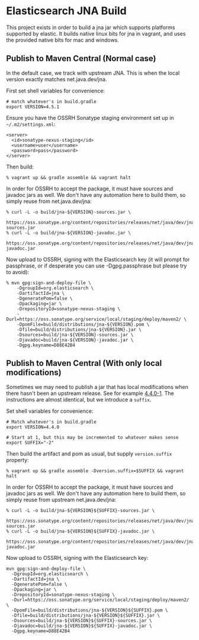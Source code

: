 Elasticsearch JNA Build
=======================

This project exists in order to build a jna jar which supports
platforms supported by elastic.  It builds native linux bits for jna
in vagrant, and uses the provided native bits for mac and windows.


Publish to Maven Central (Normal case)
--------------------------------------

In the default case, we track with upstream JNA.  This is when the
local version exactly matches net.java.dev/jna.

First set shell variables for convenience:

    # match whatever's in build.gradle
    export VERSION=4.5.1

Ensure you have the OSSRH Sonatype staging environment set up in
`~/.m2/settings.xml`:

    <server>
      <id>sonatype-nexus-staging</id>
      <username>user</username>
      <password>pass</password>
    </server>

Then build:

    % vagrant up && gradle assemble && vagrant halt

In order for OSSRH to accept the package, it must have sources and
javadoc jars as well.  We don't have any automation here to build
them, so simply reuse from net.java.dev/jna:

    % curl -L -o build/jna-${VERSION}-sources.jar \
      https://oss.sonatype.org/content/repositories/releases/net/java/dev/jna/jna/${VERSION}/jna-${VERSION}-sources.jar
    % curl -L -o build/jna-${VERSION}-javadoc.jar \
      https://oss.sonatype.org/content/repositories/releases/net/java/dev/jna/jna/${VERSION}/jna-${VERSION}-javadoc.jar

Now upload to OSSRH, signing with the Elasticsearch key (it will
prompt for passphrase, or if desperate you can use -Dgpg.passphrase
but please try to avoid):

    % mvn gpg:sign-and-deploy-file \
        -DgroupId=org.elasticsearch \
        -DartifactId=jna \
        -DgeneratePom=false \
        -Dpackaging=jar \
        -DrepositoryId=sonatype-nexus-staging \
        -Durl=https://oss.sonatype.org/service/local/staging/deploy/maven2/ \
        -DpomFile=build/distributions/jna-${VERSION}.pom \
        -Dfile=build/distributions/jna-${VERSION}.jar \
        -Dsources=build/jna-${VERSION}-sources.jar \
        -Djavadoc=build/jna-${VERSION}-javadoc.jar \
        -Dgpg.keyname=D88E42B4


Publish to Maven Central (With only local modifications)
--------------------------------------------------------

Sometimes we may need to publish a jar that has local modifications
when there hasn't been an upstream release.  See for example
[4.4.0-1][example-release].  The instructions are almost identical,
but we introduce a `suffix`.

Set shell variables for convenience:

    # Match whatever's in build.gradle
    export VERSION=4.4.0

    # Start at 1, but this may be incremented to whatever makes sense
    export SUFFIX="-2"

Then build the artifact and pom as usual, but supply `version.suffix`
property:

    % vagrant up && gradle assemble -Dversion.suffix=$SUFFIX && vagrant halt

In order for OSSRH to accept the package, it must have sources and
javadoc jars as well.  We don't have any automation here to build
them, so simply reuse from upstream net.java.dev/jna:

    % curl -L -o build/jna-${VERSION}${SUFFIX}-sources.jar \
      https://oss.sonatype.org/content/repositories/releases/net/java/dev/jna/jna/${VERSION}/jna-${VERSION}-sources.jar
    % curl -L -o build/jna-${VERSION}${SUFFIX}-javadoc.jar \
      https://oss.sonatype.org/content/repositories/releases/net/java/dev/jna/jna/${VERSION}/jna-${VERSION}-javadoc.jar

Now upload to OSSRH, signing with the Elasticsearch key:

    mvn gpg:sign-and-deploy-file \
      -DgroupId=org.elasticsearch \
      -DartifactId=jna \
      -DgeneratePom=false \
      -Dpackaging=jar \
      -DrepositoryId=sonatype-nexus-staging \
      -Durl=https://oss.sonatype.org/service/local/staging/deploy/maven2/ \
      -DpomFile=build/distributions/jna-${VERSION}${SUFFIX}.pom \
      -Dfile=build/distributions/jna-${VERSION}${SUFFIX}.jar \
      -Dsources=build/jna-${VERSION}${SUFFIX}-sources.jar \
      -Djavadoc=build/jna-${VERSION}${SUFFIX}-javadoc.jar \
      -Dgpg.keyname=D88E42B4


[example-release]: http://search.maven.org/#artifactdetails%7Corg.elasticsearch%7Cjna%7C4.4.0-1%7Cjar
